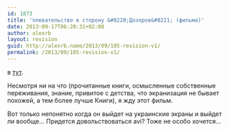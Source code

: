 ```yaml
---
id: 1873
title: 'плевательство в сторону &#8220;Дозоров&#8221; (фильма)'
date: 2013-09-17T06:28:31+02:00
author: alexrb
layout: revision
guid: http://alexrb.name/2013/09/105-revision-v1/
permalink: /2013/09/105-revision-v1/
---
```

в <lj comm="ru_kino"> [тут](http://www.livejournal.com/community/ru_kino/1209373.html).

Несмотря ни на что (прочитанные книги, осмысленные собственные переживания, знание, привитое с детства, что экранизация не бывает похожей, а тем более лучше Книги), я жду этот фильм.

Вот только непонятно когда он выйдет на украинские экраны и выйдет ли вообще&#8230; Придется довольствоваться avi? Тоже не особо хочется&#8230;